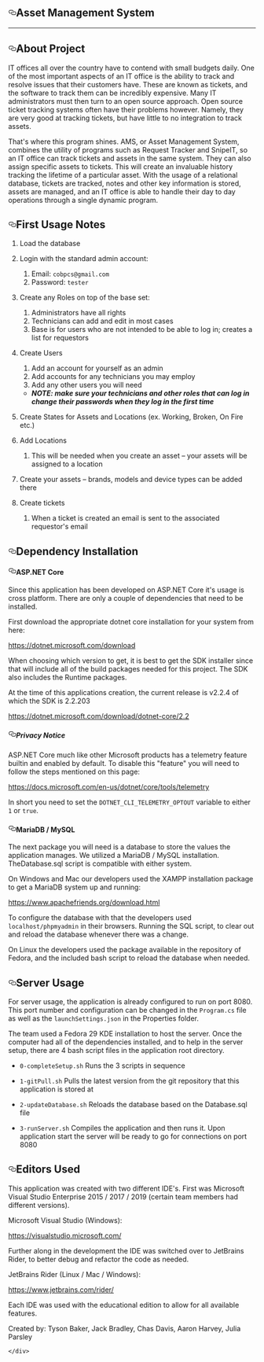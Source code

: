 





<!DOCTYPE html>
<html lang="en">
  <div id="readme" class="Box-body readme blob instapaper_body js-code-block-container">
    <article class="markdown-body entry-content p-3 p-md-6" itemprop="text"><h1><a id="user-content-asset-management-system" class="anchor" aria-hidden="true" href="#asset-management-system"><svg class="octicon octicon-link" viewBox="0 0 16 16" version="1.1" width="16" height="16" aria-hidden="true"><path fill-rule="evenodd" d="M4 9h1v1H4c-1.5 0-3-1.69-3-3.5S2.55 3 4 3h4c1.45 0 3 1.69 3 3.5 0 1.41-.91 2.72-2 3.25V8.59c.58-.45 1-1.27 1-2.09C10 5.22 8.98 4 8 4H4c-.98 0-2 1.22-2 2.5S3 9 4 9zm9-3h-1v1h1c1 0 2 1.22 2 2.5S13.98 12 13 12H9c-.98 0-2-1.22-2-2.5 0-.83.42-1.64 1-2.09V6.25c-1.09.53-2 1.84-2 3.25C6 11.31 7.55 13 9 13h4c1.45 0 3-1.69 3-3.5S14.5 6 13 6z"></path></svg></a>Asset Management System</h1>
<hr>
<h2><a id="user-content-about-project" class="anchor" aria-hidden="true" href="#about-project"><svg class="octicon octicon-link" viewBox="0 0 16 16" version="1.1" width="16" height="16" aria-hidden="true"><path fill-rule="evenodd" d="M4 9h1v1H4c-1.5 0-3-1.69-3-3.5S2.55 3 4 3h4c1.45 0 3 1.69 3 3.5 0 1.41-.91 2.72-2 3.25V8.59c.58-.45 1-1.27 1-2.09C10 5.22 8.98 4 8 4H4c-.98 0-2 1.22-2 2.5S3 9 4 9zm9-3h-1v1h1c1 0 2 1.22 2 2.5S13.98 12 13 12H9c-.98 0-2-1.22-2-2.5 0-.83.42-1.64 1-2.09V6.25c-1.09.53-2 1.84-2 3.25C6 11.31 7.55 13 9 13h4c1.45 0 3-1.69 3-3.5S14.5 6 13 6z"></path></svg></a>About Project</h2>
<p>IT offices all over the country have to contend with small budgets daily. One of the most important aspects of an IT office is the ability to track and resolve issues that their customers have. These are known as tickets, and the software to track them can be incredibly expensive. Many IT administrators must then turn to an open source approach. Open source ticket tracking systems often have their problems however. Namely, they are very good at tracking tickets, but have little to no integration to track assets.</p>
<p>That's where this program shines. AMS, or Asset Management System, combines the utility of programs such as Request Tracker and SnipeIT, so an IT office can track tickets and assets in the same system. They can also assign specific assets to tickets. This will create an invaluable history tracking the lifetime of a particular asset. With the usage of a relational database, tickets are tracked, notes and other key information is stored, assets are managed, and an IT office is able to handle their day to day operations through a single dynamic program.</p>
<h2><a id="user-content-first-usage-notes" class="anchor" aria-hidden="true" href="#first-usage-notes"><svg class="octicon octicon-link" viewBox="0 0 16 16" version="1.1" width="16" height="16" aria-hidden="true"><path fill-rule="evenodd" d="M4 9h1v1H4c-1.5 0-3-1.69-3-3.5S2.55 3 4 3h4c1.45 0 3 1.69 3 3.5 0 1.41-.91 2.72-2 3.25V8.59c.58-.45 1-1.27 1-2.09C10 5.22 8.98 4 8 4H4c-.98 0-2 1.22-2 2.5S3 9 4 9zm9-3h-1v1h1c1 0 2 1.22 2 2.5S13.98 12 13 12H9c-.98 0-2-1.22-2-2.5 0-.83.42-1.64 1-2.09V6.25c-1.09.53-2 1.84-2 3.25C6 11.31 7.55 13 9 13h4c1.45 0 3-1.69 3-3.5S14.5 6 13 6z"></path></svg></a>First Usage Notes</h2>
<ol>
<li>
<p>Load the database</p>
</li>
<li>
<p>Login with the standard admin account:</p>
<ol>
<li>Email: <code>cobpcs@gmail.com</code></li>
<li>Password: <code>tester</code></li>
</ol>
</li>
<li>
<p>Create any Roles on top of the base set:</p>
<ol>
<li>Administrators have all rights</li>
<li>Technicians can add and edit in most cases</li>
<li>Base is for users who are not intended to be able to log in; creates a list for requestors</li>
</ol>
</li>
<li>
<p>Create Users</p>
<ol>
<li>Add an account for yourself as an admin</li>
<li>Add accounts for any technicians you may employ</li>
<li>Add any other users you will need</li>
</ol>
<ul>
<li><strong><em>NOTE: make sure your technicians and other roles that can log in change their passwords when they log in the first time</em></strong></li>
</ul>
</li>
<li>
<p>Create States for Assets and Locations (ex. Working, Broken, On Fire etc.)</p>
</li>
<li>
<p>Add Locations</p>
<ol>
<li>This will be needed when you create an asset – your assets will be assigned to a location</li>
</ol>
</li>
<li>
<p>Create your assets – brands, models and device types can be added there</p>
</li>
<li>
<p>Create tickets</p>
<ol>
<li>When a ticket is created an email is sent to the associated requestor's email</li>
</ol>
</li>
</ol>
<h2><a id="user-content-dependency-installation" class="anchor" aria-hidden="true" href="#dependency-installation"><svg class="octicon octicon-link" viewBox="0 0 16 16" version="1.1" width="16" height="16" aria-hidden="true"><path fill-rule="evenodd" d="M4 9h1v1H4c-1.5 0-3-1.69-3-3.5S2.55 3 4 3h4c1.45 0 3 1.69 3 3.5 0 1.41-.91 2.72-2 3.25V8.59c.58-.45 1-1.27 1-2.09C10 5.22 8.98 4 8 4H4c-.98 0-2 1.22-2 2.5S3 9 4 9zm9-3h-1v1h1c1 0 2 1.22 2 2.5S13.98 12 13 12H9c-.98 0-2-1.22-2-2.5 0-.83.42-1.64 1-2.09V6.25c-1.09.53-2 1.84-2 3.25C6 11.31 7.55 13 9 13h4c1.45 0 3-1.69 3-3.5S14.5 6 13 6z"></path></svg></a>Dependency Installation</h2>
<h4><a id="user-content-aspnet-core" class="anchor" aria-hidden="true" href="#aspnet-core"><svg class="octicon octicon-link" viewBox="0 0 16 16" version="1.1" width="16" height="16" aria-hidden="true"><path fill-rule="evenodd" d="M4 9h1v1H4c-1.5 0-3-1.69-3-3.5S2.55 3 4 3h4c1.45 0 3 1.69 3 3.5 0 1.41-.91 2.72-2 3.25V8.59c.58-.45 1-1.27 1-2.09C10 5.22 8.98 4 8 4H4c-.98 0-2 1.22-2 2.5S3 9 4 9zm9-3h-1v1h1c1 0 2 1.22 2 2.5S13.98 12 13 12H9c-.98 0-2-1.22-2-2.5 0-.83.42-1.64 1-2.09V6.25c-1.09.53-2 1.84-2 3.25C6 11.31 7.55 13 9 13h4c1.45 0 3-1.69 3-3.5S14.5 6 13 6z"></path></svg></a>ASP.NET Core</h4>
<p>Since this application has been developed on ASP.NET Core it's usage is cross platform. There are only a couple of dependencies that need to be installed.</p>
<p>First download the appropriate dotnet core installation for your system from here:</p>
<p><a href="https://dotnet.microsoft.com/download" rel="nofollow">https://dotnet.microsoft.com/download</a></p>
<p>When choosing which version to get, it is best to get the SDK installer since that will include all of the build packages needed for this project. The SDK also includes the Runtime packages.</p>
<p>At the time of this applications creation, the current release is v2.2.4 of which the SDK is 2.2.203</p>
<p><a href="https://dotnet.microsoft.com/download/dotnet-core/2.2" rel="nofollow">https://dotnet.microsoft.com/download/dotnet-core/2.2</a></p>
<h5><a id="user-content-privacy-notice" class="anchor" aria-hidden="true" href="#privacy-notice"><svg class="octicon octicon-link" viewBox="0 0 16 16" version="1.1" width="16" height="16" aria-hidden="true"><path fill-rule="evenodd" d="M4 9h1v1H4c-1.5 0-3-1.69-3-3.5S2.55 3 4 3h4c1.45 0 3 1.69 3 3.5 0 1.41-.91 2.72-2 3.25V8.59c.58-.45 1-1.27 1-2.09C10 5.22 8.98 4 8 4H4c-.98 0-2 1.22-2 2.5S3 9 4 9zm9-3h-1v1h1c1 0 2 1.22 2 2.5S13.98 12 13 12H9c-.98 0-2-1.22-2-2.5 0-.83.42-1.64 1-2.09V6.25c-1.09.53-2 1.84-2 3.25C6 11.31 7.55 13 9 13h4c1.45 0 3-1.69 3-3.5S14.5 6 13 6z"></path></svg></a><em>Privacy Notice</em></h5>
<p>ASP.NET Core much like other Microsoft products has a telemetry feature builtin and enabled by default. To disable this "feature" you will need to follow the steps mentioned on this page:</p>
<p><a href="https://docs.microsoft.com/en-us/dotnet/core/tools/telemetry" rel="nofollow">https://docs.microsoft.com/en-us/dotnet/core/tools/telemetry</a></p>
<p>In short you need to set the <code>DOTNET_CLI_TELEMETRY_OPTOUT</code> variable to either <code>1</code> or <code>true</code>.</p>
<h4><a id="user-content-mariadb--mysql" class="anchor" aria-hidden="true" href="#mariadb--mysql"><svg class="octicon octicon-link" viewBox="0 0 16 16" version="1.1" width="16" height="16" aria-hidden="true"><path fill-rule="evenodd" d="M4 9h1v1H4c-1.5 0-3-1.69-3-3.5S2.55 3 4 3h4c1.45 0 3 1.69 3 3.5 0 1.41-.91 2.72-2 3.25V8.59c.58-.45 1-1.27 1-2.09C10 5.22 8.98 4 8 4H4c-.98 0-2 1.22-2 2.5S3 9 4 9zm9-3h-1v1h1c1 0 2 1.22 2 2.5S13.98 12 13 12H9c-.98 0-2-1.22-2-2.5 0-.83.42-1.64 1-2.09V6.25c-1.09.53-2 1.84-2 3.25C6 11.31 7.55 13 9 13h4c1.45 0 3-1.69 3-3.5S14.5 6 13 6z"></path></svg></a>MariaDB / MySQL</h4>
<p>The next package you will need is a database to store the values the application manages. We utilized a MariaDB / MySQL installation. TheDatabase.sql script is compatible with either system.</p>
<p>On Windows and Mac our developers used the XAMPP installation package to get a MariaDB system up and running:</p>
<p><a href="https://www.apachefriends.org/download.html" rel="nofollow">https://www.apachefriends.org/download.html</a></p>
<p>To configure the database with that the developers used <code>localhost/phpmyadmin</code> in their browsers. Running the SQL script, to clear out and reload the database whenever there was a change.</p>
<p>On Linux the developers used the package available in the repository of Fedora, and the included bash script to reload the database when needed.</p>
<h2><a id="user-content-server-usage" class="anchor" aria-hidden="true" href="#server-usage"><svg class="octicon octicon-link" viewBox="0 0 16 16" version="1.1" width="16" height="16" aria-hidden="true"><path fill-rule="evenodd" d="M4 9h1v1H4c-1.5 0-3-1.69-3-3.5S2.55 3 4 3h4c1.45 0 3 1.69 3 3.5 0 1.41-.91 2.72-2 3.25V8.59c.58-.45 1-1.27 1-2.09C10 5.22 8.98 4 8 4H4c-.98 0-2 1.22-2 2.5S3 9 4 9zm9-3h-1v1h1c1 0 2 1.22 2 2.5S13.98 12 13 12H9c-.98 0-2-1.22-2-2.5 0-.83.42-1.64 1-2.09V6.25c-1.09.53-2 1.84-2 3.25C6 11.31 7.55 13 9 13h4c1.45 0 3-1.69 3-3.5S14.5 6 13 6z"></path></svg></a>Server Usage</h2>
<p>For server usage, the application is already configured to run on port 8080. This port number and configuration can be changed in the <code>Program.cs</code> file as well as the <code>launchSettings.json</code> in the Properties folder.</p>
<p>The team used a Fedora 29 KDE installation to host the server. Once the computer had all of the dependencies installed, and to help in the server setup, there are 4 bash script files in the application root directory.</p>
<ul>
<li>
<p><code>0-completeSetup.sh</code> Runs the 3 scripts in sequence</p>
</li>
<li>
<p><code>1-gitPull.sh</code> Pulls the latest version from the git repository that this application is stored at</p>
</li>
<li>
<p><code>2-updateDatabase.sh</code> Reloads the database based on the Database.sql file</p>
</li>
<li>
<p><code>3-runServer.sh</code> Compiles the application and then runs it. Upon application start the server will be ready to go for connections on port 8080</p>
</li>
</ul>
<h2><a id="user-content-editors-used" class="anchor" aria-hidden="true" href="#editors-used"><svg class="octicon octicon-link" viewBox="0 0 16 16" version="1.1" width="16" height="16" aria-hidden="true"><path fill-rule="evenodd" d="M4 9h1v1H4c-1.5 0-3-1.69-3-3.5S2.55 3 4 3h4c1.45 0 3 1.69 3 3.5 0 1.41-.91 2.72-2 3.25V8.59c.58-.45 1-1.27 1-2.09C10 5.22 8.98 4 8 4H4c-.98 0-2 1.22-2 2.5S3 9 4 9zm9-3h-1v1h1c1 0 2 1.22 2 2.5S13.98 12 13 12H9c-.98 0-2-1.22-2-2.5 0-.83.42-1.64 1-2.09V6.25c-1.09.53-2 1.84-2 3.25C6 11.31 7.55 13 9 13h4c1.45 0 3-1.69 3-3.5S14.5 6 13 6z"></path></svg></a>Editors Used</h2>
<p>This application was created with two different IDE's. First was Microsoft Visual Studio Enterprise 2015 / 2017 / 2019 (certain team members had different versions).</p>
<p>Microsoft Visual Studio (Windows):</p>
<p><a href="https://visualstudio.microsoft.com/" rel="nofollow">https://visualstudio.microsoft.com/</a></p>
<p>Further along in the development the IDE was switched over to JetBrains Rider, to better debug and refactor the code as needed.</p>
<p>JetBrains Rider (Linux / Mac / Windows):</p>
<p><a href="https://www.jetbrains.com/rider/" rel="nofollow">https://www.jetbrains.com/rider/</a></p>
<p>Each IDE was used with the educational edition to allow for all available features.</p>
<p>Created by: Tyson Baker, Jack Bradley, Chas Davis, Aaron Harvey, Julia Parsley</p>
</article>
  </div>

    </div>
  </body>
</html>

